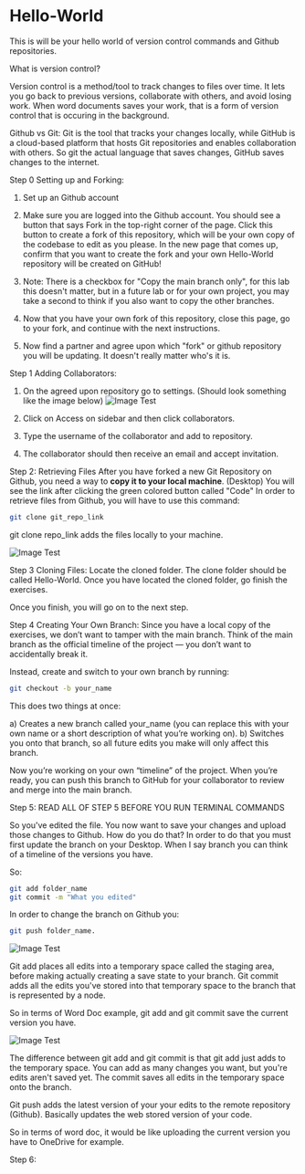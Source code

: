 # Hello-World
This is will be your hello world of version control commands and Github repositories. 

What is version control?

Version control is a method/tool to track changes to files over time. It lets you go back to previous versions, collaborate with others, and avoid losing work. When word documents saves your work, that is a form of version control that is occuring in the background. 

Github vs Git:
Git is the tool that tracks your changes locally, while GitHub is a cloud-based platform that hosts Git repositories and enables collaboration with others. So git the actual language that saves changes, GitHub saves changes to the internet. 

Step 0 Setting up and Forking: 
  1. Set up an Github account
     
  3. Make sure you are logged into the Github account. You should see a button that says Fork in the top-right corner of the page. Click this button to create a fork of this repository, which will be your own copy of the codebase to edit as you please. In the new page that comes up, confirm that you want to create the fork and your own Hello-World repository will be created on GitHub!
     
  4. Note: There is a checkbox for "Copy the main branch only", for this lab this doesn't matter, but in a future lab or for your own project, you may take a second to think if you also want to copy the other branches.

  5. Now that you have your own fork of this repository, close this page, go to your fork, and continue with the next instructions.
  
  6. Now find a partner and agree upon which "fork" or github repository you will be updating. It doesn't really matter who's it is. 

Step 1 Adding Collaborators:

  1. On the agreed upon repository go to settings. (Should look something like the image below)
![Image Test](/Images/Collaborators.png)  

  2. Click on Access on sidebar and then click collaborators.
  
  3. Type the username of the collaborator and add to repository.
  
  4. The collaborator should then receive an email and accept invitation. 

Step 2: Retrieving Files
After you have forked a new Git Repository on Github, you need a way to **copy it to your local machine**. (Desktop)
You will see the link after clicking the green colored button called "Code"
In order to retrieve files from Github, you will have to use this command:

```bash
git clone git_repo_link
```

git clone repo_link adds the files locally to your machine.

![Image Test](/Images/git%20clone.png)

Step 3 Cloning Files:
Locate the cloned folder. The clone folder should be called Hello-World. 
Once you have located the cloned folder, go finish the exercises. 

Once you finish, you will go on to the next step. 

Step 4 Creating Your Own Branch: 
Since you have a local copy of the exercises, we don’t want to tamper with the main branch. Think of the main branch as the official timeline of the project — you don’t want to accidentally break it.

Instead, create and switch to your own branch by running:

```bash
git checkout -b your_name
```
This does two things at once:

a) Creates a new branch called your_name (you can replace this with your own name or a short description of what you’re working on).
b) Switches you onto that branch, so all future edits you make will only affect this branch.

Now you’re working on your own “timeline” of the project. When you’re ready, you can push this branch to GitHub for your collaborator to review and merge into the main branch.

Step 5:
READ ALL OF STEP 5 BEFORE YOU RUN TERMINAL COMMANDS

So you've edited the file. You now want to save your changes and upload those changes to Github. 
How do you do that?
In order to do that you must first update the branch on your Desktop. When I say branch you can think of a timeline of the versions you have. 

So:
```bash
git add folder_name 
git commit -m "What you edited"
```

In order to change the branch on Github you:
```bash
git push folder_name. 
```

![Image Test](/Images/gitadd.png)

Git add places all edits into a temporary space called the staging area, before making actually creating a save state to your branch. 
Git commit adds all the edits you've stored into that temporary space to the branch that is represented by a node. 

So in terms of Word Doc example, git add and git commit save the current version you have. 

![Image Test](/Images/git%20commit.png)

The difference between git add and git commit is that git add just adds to the temporary space. 
You can add as many changes you want, but you're edits aren't saved yet. The commit saves all edits in the temporary space onto the branch. 

Git push adds the latest version of your your edits to the remote repository (Github). Basically updates the web stored version of your code. 

So in terms of word doc, it would be like uploading the current version you have to OneDrive for example. 

Step 6:







